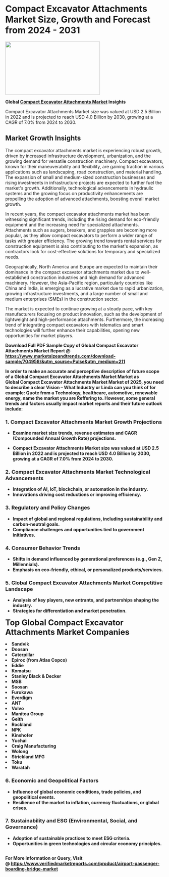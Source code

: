 <H1>Compact Excavator Attachments Market Size, Growth and Forecast from 2024 - 2031</H1><img class="aligncenter size-medium wp-image-584254" src="https://thirdeyenews.in/wp-content/uploads/2024/09/Global-Market-Research-300x168.jpeg" alt="" width="300" height="168" /><p><strong>Global&nbsp;<a href="https://www.marketsizeandtrends.com/download-sample/704958/&amp;utm_source=Pulse&amp;utm_medium=211">Compact Excavator Attachments Market</a> Insights</strong></p><p>Compact Excavator Attachments Market size was valued at USD 2.5 Billion in 2022 and is projected to reach USD 4.0 Billion by 2030, growing at a CAGR of 7.0% from 2024 to 2030.</p><p><h2>Market Growth Insights</h2> <p>The compact excavator attachments market is experiencing robust growth, driven by increased infrastructure development, urbanization, and the growing demand for versatile construction machinery. Compact excavators, known for their maneuverability and flexibility, are gaining traction in various applications such as landscaping, road construction, and material handling. The expansion of small and medium-sized construction businesses and rising investments in infrastructure projects are expected to further fuel the market's growth. Additionally, technological advancements in hydraulic systems and the growing focus on productivity enhancements are propelling the adoption of advanced attachments, boosting overall market growth.</p> <p><strong></strong></p> <p>In recent years, the compact excavator attachments market has been witnessing significant trends, including the rising demand for eco-friendly equipment and the increasing need for specialized attachments. Attachments such as augers, breakers, and grapples are becoming more popular, as they allow compact excavators to perform a wider range of tasks with greater efficiency. The growing trend towards rental services for construction equipment is also contributing to the market's expansion, as contractors look for cost-effective solutions for temporary and specialized needs.</p> <p>Geographically, North America and Europe are expected to maintain their dominance in the compact excavator attachments market due to well-established construction industries and high demand for advanced machinery. However, the Asia-Pacific region, particularly countries like China and India, is emerging as a lucrative market due to rapid urbanization, growing infrastructure investments, and a large number of small and medium enterprises (SMEs) in the construction sector.</p> <p>The market is expected to continue growing at a steady pace, with key manufacturers focusing on product innovation, such as the development of lightweight and high-performance attachments. Furthermore, the increasing trend of integrating compact excavators with telematics and smart technologies will further enhance their capabilities, opening new opportunities for market players.</p> <p><strong></p><p><span class=""><strong>Download Full PDF Sample Copy of Global Compact Excavator Attachments Market Report</strong> @ <a href="https://www.marketsizeandtrends.com/download-sample/704958/&amp;utm_source=Pulse&amp;utm_medium=211" target="_blank">https://www.marketsizeandtrends.com/download-sample/704958/&amp;utm_source=Pulse&amp;utm_medium=211</a></span></p><p>In order to make an accurate and perceptive description of future scope of a Global&nbsp;Compact Excavator Attachments Market Market as Global&nbsp;Compact Excavator Attachments Market Market of 2025, you need to describe a clear Vision &ndash; What Industry or Linda can you think of for example: Quote from a Technology, healthcare, automotive, renewable energy, name the market you are Reffering to. However, some general trends and factors usually impact market reports and their future outlook include:</p><h3>1.&nbsp;<strong>Compact Excavator Attachments Market Growth Projections</strong></h3><ul><li>Examine market size trends, revenue estimates and CAGR (Compounded Annual Growth Rate) projections.</li><li><p>Compact Excavator Attachments Market size was valued at USD 2.5 Billion in 2022 and is projected to reach USD 4.0 Billion by 2030, growing at a CAGR of 7.0% from 2024 to 2030.</p></li></ul><h3>2.&nbsp;<strong>Compact Excavator Attachments Market Technological Advancements</strong></h3><ul><li>Integration of AI, IoT, blockchain, or automation in the industry.</li><li>Innovations driving cost reductions or improving efficiency.</li></ul><h3>3.&nbsp;<strong>Regulatory and Policy Changes</strong></h3><ul><li>Impact of global and regional regulations, including sustainability and carbon-neutral goals.</li><li>Compliance challenges and opportunities tied to government initiatives.</li></ul><h3>4.&nbsp;<strong>Consumer Behavior Trends</strong></h3><ul><li>Shifts in demand influenced by generational preferences (e.g., Gen Z, Millennials).</li><li>Emphasis on eco-friendly, ethical, or personalized products/services.</li></ul><h3>5.&nbsp;<strong>Global Compact Excavator Attachments Market Competitive Landscape</strong></h3><ul><li>Analysis of key players, new entrants, and partnerships shaping the industry.</li><li>Strategies for differentiation and market penetration.</li></ul><p data-pm-slice="1 1 []"><span style="color: inherit; font-family: inherit; font-size: 25px;">Top Global Compact Excavator Attachments Market Companies</span></p><div class="" data-test-id=""><p><li>Sandvik</li><li> Doosan</li><li> Caterpillar</li><li> Epiroc (from Atlas Copco)</li><li> Eddie</li><li> Komatsu</li><li> Stanley Black & Decker</li><li> MSB</li><li> Soosan</li><li> Furukawa</li><li> Everdigm</li><li> ANT</li><li> Volvo</li><li> Manitou Group</li><li> Geith</li><li> Rockland</li><li> NPK</li><li> Kinshofer</li><li> Yuchai</li><li> Craig Manufacturing</li><li> Wolong</li><li> Strickland MFG</li><li> Toku</li><li> Waratah</li></p></div><h3>6.&nbsp;<strong>Economic and Geopolitical Factors</strong></h3><ul><li>Influence of global economic conditions, trade policies, and geopolitical events.</li><li>Resilience of the market to inflation, currency fluctuations, or global crises.</li></ul><h3>7.&nbsp;<strong>Sustainability and ESG (Environmental, Social, and Governance)</strong></h3><ul><li>Adoption of sustainable practices to meet ESG criteria.</li><li>Opportunities in green technologies and circular economy principles.</li></ul><h2><strong style="font-size: 14px;">For More Information or Query, Visit @&nbsp;</strong><a style="background-color: #ffffff; font-size: 14px;" href="https://www.marketsizeandtrends.com/report/compact-excavator-attachments-market/" target="_blank">https://www.verifiedmarketreports.com/product/airport-passenger-boarding-bridge-market</a></h2>
